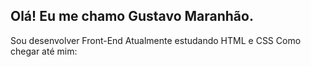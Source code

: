 ## Olá! Eu me chamo Gustavo Maranhão.

Sou desenvolver Front-End
Atualmente estudando HTML e CSS
Como chegar até mim: 

<div>
  <a href="https://github.com/Gustavo0530"></a>
<img src="https://github-readme-stats.vercel.app/api?username=Gustavo0530&show_icons=true&theme=dracula" alt="">
  <img src="https://github-readme-stats.vercel.app/api/top-langs/?username=Gustavo0530&layout=compact&show_icons=true&theme=dracula" alt="">
  <div>

